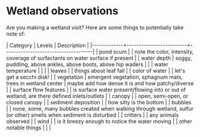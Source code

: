 # Wetland observations

Are you making a wetland visit? Here are some things to potentially take note of:

| Category    | Levels                  |  Description                        |
|-------------+-------------------------+-------------------------------------|
| pond scum   |  | note the color, intensity, coverage of surfactants on water surface if present |
| water depth | soggy, puddling, above ankles, above boots, above hip waders  | |
| water temperature | | |
| leaves | | things about leaf fall |
| color of water |  | let's get a secchi disk!   |
| vegetation | emergent vegetation, sphagnum mats, trees in wetland center | maybe add how dense it is and how patchy/diverse |
| surface flow features |  | is surface water present/flowing into or out of wetland, are there defined inlets/outlets |
| canopy | | open, semi-open, or closed canopy | 
| sediment deposition | | how silty is the bottom |
| bubbles | | none, some, many bubbles created when walking through wetland, sulfur (or other) smells when sediment is disturbed |
| critters | | any animals observed | 
| wind | | is it breezy enough to notice the water moving | 
| other notable things | | |